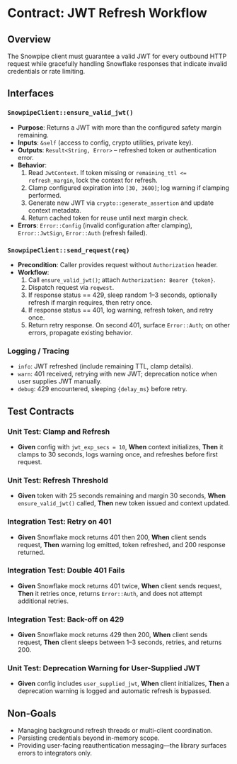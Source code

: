 # Contract: JWT Refresh Workflow

## Overview
The Snowpipe client must guarantee a valid JWT for every outbound HTTP request while gracefully handling Snowflake responses that indicate invalid credentials or rate limiting.

## Interfaces

### `SnowpipeClient::ensure_valid_jwt()`
- **Purpose**: Returns a JWT with more than the configured safety margin remaining.  
- **Inputs**: `&self` (access to config, crypto utilities, private key).  
- **Outputs**: `Result<String, Error>` – refreshed token or authentication error.  
- **Behavior**:
  1. Read `JwtContext`. If token missing or `remaining_ttl <= refresh_margin`, lock the context for refresh.  
  2. Clamp configured expiration into `[30, 3600]`; log warning if clamping performed.  
  3. Generate new JWT via `crypto::generate_assertion` and update context metadata.  
  4. Return cached token for reuse until next margin check.
- **Errors**: `Error::Config` (invalid configuration after clamping), `Error::JwtSign`, `Error::Auth` (refresh failed).

### `SnowpipeClient::send_request(req)`
- **Precondition**: Caller provides request without `Authorization` header.  
- **Workflow**:
  1. Call `ensure_valid_jwt()`; attach `Authorization: Bearer {token}`.  
  2. Dispatch request via `reqwest`.  
  3. If response status == 429, sleep random 1–3 seconds, optionally refresh if margin requires, then retry once.  
  4. If response status == 401, log warning, refresh token, and retry once.  
  5. Return retry response. On second 401, surface `Error::Auth`; on other errors, propagate existing behavior.

### Logging / Tracing
- `info`: JWT refreshed (include remaining TTL, clamp details).  
- `warn`: 401 received, retrying with new JWT; deprecation notice when user supplies JWT manually.  
- `debug`: 429 encountered, sleeping `{delay_ms}` before retry.

## Test Contracts

### Unit Test: Clamp and Refresh
- **Given** config with `jwt_exp_secs = 10`, **When** context initializes, **Then** it clamps to 30 seconds, logs warning once, and refreshes before first request.

### Unit Test: Refresh Threshold
- **Given** token with 25 seconds remaining and margin 30 seconds, **When** `ensure_valid_jwt()` called, **Then** new token issued and context updated.

### Integration Test: Retry on 401
- **Given** Snowflake mock returns 401 then 200, **When** client sends request, **Then** warning log emitted, token refreshed, and 200 response returned.

### Integration Test: Double 401 Fails
- **Given** Snowflake mock returns 401 twice, **When** client sends request, **Then** it retries once, returns `Error::Auth`, and does not attempt additional retries.

### Integration Test: Back-off on 429
- **Given** Snowflake mock returns 429 then 200, **When** client sends request, **Then** client sleeps between 1–3 seconds, retries, and returns 200.

### Unit Test: Deprecation Warning for User-Supplied JWT
- **Given** config includes `user_supplied_jwt`, **When** client initializes, **Then** a deprecation warning is logged and automatic refresh is bypassed.

## Non-Goals
- Managing background refresh threads or multi-client coordination.  
- Persisting credentials beyond in-memory scope.  
- Providing user-facing reauthentication messaging—the library surfaces errors to integrators only.
